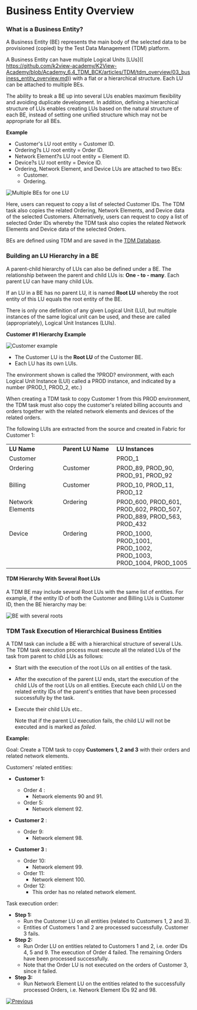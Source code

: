 # Business Entity Overview

### What is a Business Entity? 

A Business Entity (BE) represents the main body of the selected data to be provisioned (copied) by the Test Data Management (TDM) platform. 
 
A Business Entity can have multiple Logical Units [LUs](( https://github.com/k2view-academy/K2View-Academy/blob/Academy_6.4_TDM_BCK/articles/TDM/tdm_overview/03_business_entity_overview.md)) with a flat or a hierarchical structure. Each LU can be attached to multiple BEs.

The ability to break a BE up into several LUs enables maximum flexibility and avoiding duplicate development. In addition, defining a hierarchical structure of LUs enables creating LUs based on the natural structure of each BE, instead of setting one unified structure which may not be appropriate for all BEs.

**Example**
- Customer's LU root entity = Customer ID.
- Ordering?s LU root entity = Order ID.
- Network Element?s LU root entity = Element ID.
- Device?s LU root entity = Device ID.
- Ordering, Network Element, and Device LUs are attached to two BEs:
  - Customer. 
  - Ordering.

![Multiple BEs for one LU](images/using_lu_in_multiple_BEs.png) 

Here, users can request to copy a list of selected Customer IDs. The TDM task also copies the related Ordering, Network Elements, and Device data of the selected Customers.
Alternatively, users can request to copy a list of selected Order IDs whereby the TDM task also copies the related Network Elements and Device data of the selected Orders.

BEs are defined using TDM and are saved in the [TDM Database](/articles/TDM/tdm_architecture/02_tdm_database.md).

### Building an LU Hierarchy in a BE

A parent-child hierarchy of LUs can also be defined under a BE. The relationship between the parent and child LUs is: **One - to - many**. Each parent LU can have many child LUs. 

If an LU in a BE has no parent LU, it is named **Root LU** whereby the root entity of this LU equals the root entity of the BE. 

There is only one definition of any given Logical Unit (LU), but multiple instances of the same logical unit can be used, and these are called (appropriately), Logical Unit Instances (LUIs). 

**Customer #1 Hierarchy Example**

 ![Customer example](images/customer_data_example.png)
                                

-  The Customer LU is the **Root LU** of the Customer BE.
-  Each LU has its own LUIs. 

The environment shown is called the ?PROD? environment, with each Logical Unit Instance (LUI) called a PROD instance, and indicated by a number (PROD_1, PROD_2, etc.)

When creating a TDM task to copy Customer 1 from this PROD environment, the TDM task must also copy the customer's related billing accounts and orders together with the related network elements and devices of the related orders. 

The following LUIs are extracted from the source and created in Fabric for Customer 1:


 <table width="900 pxl">
<tbody>
<tr>
<td valign="top" width="250 pxl">
<strong>LU Name</strong>
</td>
<td valign="top" width="250 pxl">
<strong>Parent LU Name</strong>
</td>
<td valign="top" width="400 pxl">
<strong>LU Instances</strong>
</td>
</tr>
<tr>
<td valign="top" width="250 pxl">
Customer
</td>
<td valign="top" width="250 pxl">
&nbsp;
</td>
<td valign="top" width="400 pxl">
PROD_1
</td>
</tr>
<tr>
<td valign="top" width="250 pxl">
Ordering
</td>
<td valign="top" width="250 pxl">
Customer
</td>
<td valign="top" width="400 pxl">
PROD_89, PROD_90, PROD_91, PROD_92
</td>
</tr>
<tr>
<td valign="top" width="250 pxl">
Billing
</td>
<td valign="top" width="250 pxl">
Customer
</td>
<td valign="top" width="400 pxl">
PROD_10, PROD_11, PROD_12
</td>
</tr>
<tr>
<td valign="top" width="250 pxl">
Network Elements
</td>
<td valign="top" width="250 pxl">
Ordering
</td>
<td valign="top" width="400 pxl">
PROD_600, PROD_601, PROD_602, PROD_507, PROD_889, PROD_563, PROD_432
</td>
</tr>
<tr>
<td valign="top" width="250 pxl">
Device
</td>
<td valign="top" width="250 pxl">Ordering</td>
<td valign="top" width="400 pxl">
PROD_1000, PROD_1001, PROD_1002, PROD_1003, PROD_1004, PROD_1005
</td>
</tr>
</tbody>
</table>



#### TDM Hierarchy With Several Root LUs 

A TDM BE may include several Root LUs with the same list of entities. For example, if the entity ID of both the Customer and Billing LUs is Customer ID, then the BE hierarchy may be:

![BE with several roots](images/be_hierarchy_with_several_root_lu.png) 

### TDM Task Execution of Hierarchical Business Entities

A TDM task can include a BE with a hierarchical structure of several LUs. The TDM task execution process must execute all the related LUs of the task from parent to child LUs as follows:

- Start with the execution of the root LUs on all entities of the task.

- After the execution of the parent LU ends, start the execution of the child LUs of the root LUs on all entities. Execute each child LU on the related entity IDs of the parent's entities that have been processed successfully by the task.

- Execute their child LUs etc..

  Note that if the parent LU execution fails, the child LU will not be executed and is marked as <i>failed</i>.

**Example:**

Goal: Create a TDM task to copy **Customers 1, 2 and 3** with their orders and related network elements.   

Customers' related entities:

- **Customer 1:** 
  - Order 4 : 
    - Network elements 90 and 91.
  - Order 5:
    - Network element 92.

- **Customer 2** :
  - Order 9: 
    - Network element 98.
- **Customer 3 :** 
  - Order 10:
    - Network element 99.
  - Order 11:
    - Network element 100.
  - Order 12:
    - This order has no related network element.

Task execution order:

- **Step 1:**
  - Run the Customer LU on all entities (related to Customers 1, 2 and 3). 
  - Entities of Customers 1 and 2 are processed successfully. Customer 3 fails.
- **Step 2:**
  - Run Order LU on entities related to Customers 1 and 2, i.e. order IDs 4, 5 and 9. The execution of Order 4 failed. The remaining Orders have been processed successfully. 
  - Note that the Order LU is not executed on the orders of Customer 3, since it failed.
- **Step 3:**
  - Run Network Element LU on the entities related to the successfully processed Orders, i.e. Network Element IDs 92 and 98.

  

 

 [![Previous](/articles/images/Previous.png)](02_tdm_glossary.md)
